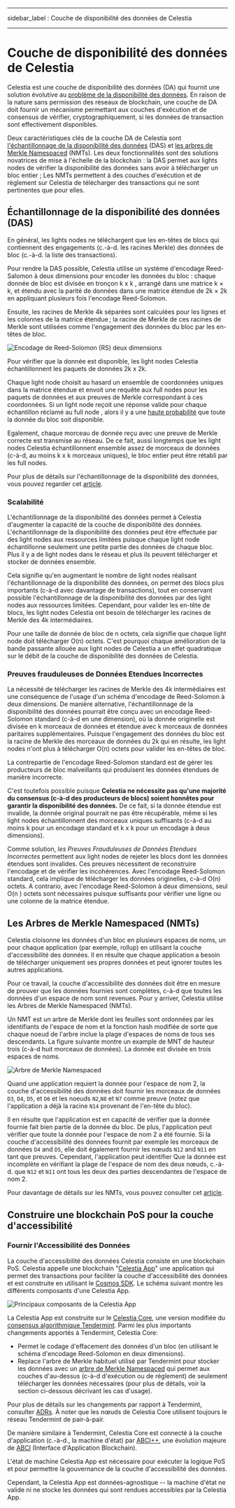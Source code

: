 - - -
sidebar_label : Couche de disponibilité des données de Celestia
- - -

# Couche de disponibilité des données de Celestia

Celestia est une couche de disponibilité des données (DA) qui fournit une solution évolutive au [problème de la disponibilité des données](https://coinmarketcap.com/alexandria/article/what-is-data-availability). En raison de la nature sans permission des réseaux de blockchain, une couche de DA doit fournir un mécanisme permettant aux couches d'exécution et de consensus de vérifier, cryptographiquement, si les données de transaction sont effectivement disponibles.

Deux caractéristiques clés de la couche DA de Celestia sont [l'échantillonnage de la disponibilité des données](https://blog.celestia.org/celestia-mvp-release-data-availability-sampling-light-clients/) (DAS) et [les arbres de Merkle Namespaced](https://github.com/celestiaorg/nmt) (NMTs). Les deux fonctionnalités sont des solutions novatrices de mise à l'échelle de la blockchain : la DAS permet aux lights nodes de vérifier la disponibilité des données sans avoir à télécharger un bloc entier ; Les NMTs permettent à des couches d'exécution et de règlement sur Celestia de télécharger des transactions qui ne sont pertinentes que pour elles.

## Échantillonnage de la disponibilité des données (DAS)

En général, les lights nodes ne téléchargent que les en-têtes de blocs qui contiennent des engagements (c.-à-d. les racines Merkle) des données de bloc (c.-à-d. la liste des transactions).

Pour rendre la DAS possible, Celestia utilise un système d'encodage Reed-Salomon à deux dimensions pour encoder les données du bloc : chaque donnée de bloc est divisée en tronçon k x k , arrangé dans une matrice k × k, et étendu avec la parité de données dans une matrice étendue de 2k × 2k en appliquant plusieurs fois l'encodage Reed-Solomon.

Ensuite, les racines de Merkle 4k séparées sont calculées pour les lignes et les colonnes de la matrice étendue ; la racine de Merkle de ces racines de Merkle sont utilisées comme l'engagement des données du bloc par les en-têtes de bloc.

![Encodage de Reed-Solomon (RS) deux dimensions](/img/concepts/reed-solomon-encoding.png)

Pour vérifier que la donnée est disponible, les light nodes Celestia échantillonnent les paquets de données 2k x 2k.

Chaque light node choisit au hasard un ensemble de coordonnées uniques dans la matrice étendue et envoit une requête aux full nodes pour les paquets de données et aux preuves de Merkle correspondant à ces coordonnées. Si un light node reçoit une réponse valide pour chaque échantillon réclamé au full node , alors il y a une [haute probabilité](https://github.com/celestiaorg/celestia-node/issues/805#issuecomment-1150081075) que toute la donnée du bloc soit disponible.

Egalement, chaque morceau de donnée reçu avec une preuve de Merkle correcte est transmise au réseau. De ce fait, aussi longtemps que les light nodes Celestia échantillonnent ensemble assez de morceaux de données (c-à-d, au moins k x k morceaux uniques), le bloc entier peut être rétabli par les full nodes.

Pour plus de détails sur l'échantillonnage de la disponibilité des données, vous pouvez regarder cet [ article](https://arxiv.org/abs/1809.09044).

### Scalabilité

L'échantillonnage de la disponibilité des données permet à Celestia d'augmenter la capacité de la couche de disponibilité des données. L'échantillonnage de la disponibilité des données peut être effectuée par des light nodes aux ressources limitées puisque chaque light node échantillonne seulement une petite partie des données de chaque bloc. Plus il y a de light nodes dans le réseau et plus ils peuvent télécharger et stocker de données ensemble.

Cela signifie qu'en augmentant le nombre de light nodes réalisant l'échantillonnage de la disponibilité des données, on permet des blocs plus importants (c-à-d avec davantage de transactions), tout en conservant possible l'échantillonnage de la disponibilité des données par des light nodes aux ressources limitées. Cependant, pour valider les en-tête de blocs, les light nodes Celestia ont besoin de télécharger les racines de Merkle des 4k intermédiaires.

Pour une taille de donnée de bloc de n octets, cela signifie que chaque light node doit télécharger O(n) octets. C'est pourquoi chaque amélioration de la bande passante allouée aux light nodes de Celestia a un effet quadratique sur le débit de la couche de disponibilité des données de Celestia.

### Preuves frauduleuses de Données Etendues Incorrectes

La nécessité de télécharger les racines de Merkle des 4k intermédiaires est une conséquence de l'usage d'un schéma d'encodage de Reed-Solomon à deux dimensions. De manière alternative, l'échantillonnage de la disponibilité des données pourrait être conçu avec un encodage Reed-Solomon standard (c-à-d en une dimension), où la donnée originelle est divisée en k morceaux de données et étendue avec k morceaux de données paritaires supplémentaires. Puisque l'engagement des données du bloc est la racine de Merkle des morceaux de données du 2k qui en résulte, les light nodes n'ont plus à télécharger O(n) octets pour valider les en-têtes de bloc.

La contrepartie de l'encodage Reed-Solomon standard est de gérer les producteurs de bloc malveillants qui produisent les données étendues de manière incorrecte.

C'est toutefois possible puisque __Celestia ne nécessite pas qu'une majorité du consensus (c-à-d des producteurs de blocs) soient honnêtes pour garantir la disponibilité des données.__ De ce fait, si la donnée étendue est invalide, la donnée original pourrait ne pas être récupérable, même si les light nodes échantillonnent des morceaux uniques suffisants (c-à-d au moins k pour un encodage standard et k x k pour un encodage à deux dimensions).

Comme solution, _les Preuves Frauduleuses de Données Etendues Incorrectes_ permettent aux light nodes de rejeter les blocs dont les données étendues sont invalides. Ces preuves nécessitent de reconstruire l'encodage et de vérifier les incohérences. Avec l'encodage Reed-Solomon standard, cela implique de télécharger les données originelles, c-à-d O(n) octets. A contrario, avec l'encodage Reed-Solomon à deux dimensions, seul O(n ) octets sont nécessaires puisque suffisants pour vérifier une ligne ou une colonne de la matrice étendue.

## Les Arbres de Merkle Namespaced (NMTs)

Celestia cloisonne les données d'un bloc en plusieurs espaces de noms, un pour chaque application (par exemple, rollup) en utilisant la couche d'accessibilité des données. Il en résulte que chaque application a besoin de télécharger uniquement ses propres données et peut ignorer toutes les autres applications.

Pour ce travail, la couche d'accessibilité des données doit être en mesure de prouver que les données fournies sont complètes, c-à-d que toutes les données d'un espace de nom sont revenues. Pour y arriver, Celestia utilise les Arbres de Merkle Namespaced (NMTs).

Un NMT est un arbre de Merkle dont les feuilles sont ordonnées par les identifiants de l'espace de nom et la fonction hash modifiée de sorte que chaque noeud de l'arbre inclue la plage d'espaces de noms de tous ses descendants. La figure suivante montre un example de MNT de hauteur trois (c-à-d huit morceaux de données). La donnée est divisée en trois espaces de noms.

![Arbre de Merkle Namespaced](/img/concepts/nmt.png)

Quand une application requiert la donnée pour l'espace de nom 2, la couche d'accessibilité des données doit fournir les morceaux de données `D3`, `D4`, `D5`, et `D6` et les noeuds `N2`,`N8` et `N7` comme preuve (notez que l'application a déjà la racine `N14` provenant de l'en-tête du bloc).

Il en résulte que l'application est en capacité de vérifier que la donnée fournie fait bien partie de la donnée du bloc. De plus, l'application peut vérifier que toute la donnée pour l'espace de nom 2 a été fournie. Si la couche d'accessibilité des données fournit par exemple les morceaux de données `D4` and `D5`, elle doit également fournir les nœuds `N12` and `N11` en tant que preuves. Cependant, l'application peut identifier Que la donnée est incomplète en vérifiant la plage de l'espace de nom des deux nœuds, c.-à-d. que `N12` et `N11` ont tous les deux des parties descendantes de l'espace de nom 2.

Pour davantage de détails sur les NMTs, vous pouvez consulter cet [article](https://arxiv.org/abs/1905.09274).

## Construire une blockchain PoS pour la couche d'accessibilité

### Fournir l'Accessibilité des Données

La couche d'accessibilité des données Celestia consiste en une blockchain PoS. Celestia appelle une blockchain "[Celestia App](https://github.com/celestiaorg/celestia-app)" une application qui permet des transactions pour faciliter la couche d'accessibilité des données et est construite en utilisant le [Cosmos SDK](https://docs.cosmos.network/v0.44/). Le schéma suivant montre les différents composants d'une Celestia App.

![Principaux composants de la Celestia App](/img/concepts/celestia-app.png)

La Celestia App est construite sur le [Celestia Core](https://github.com/celestiaorg/celestia-core), une version modifiée du [consensus algorithmique Tendermint](https://arxiv.org/abs/1807.04938). Parmi les plus importants changements apportés à Tendermint, Celestia Core:

- Permet le codage d'effacement des données d'un bloc (en utilisant le schéma d'encodage Reed-Solomon en deux dimensions).
- Replace l'arbre de Merkle habituel utilisé par Tendermint pour stocker les données avec un [arbre de Merkle Namespaced](https://github.com/celestiaorg/nmt) qui permet aux couches d'au-dessus (c-à-d d'exécution ou de réglement) de seulement télécharger les données nécessaires (pour plus de détails, voir la section ci-dessous décrivant les cas d'usage).

Pour plus de détails sur les changements par rapport à Tendermint, consulter [ADRs](https://github.com/celestiaorg/celestia-core/tree/v0.34.x-celestia/docs/celestia-architecture). À noter que les nœuds de Celestia Core utilisent toujours le réseau Tendermint de pair-à-pair.

De manière similaire à Tendermint, Celestia Core est connecté à la couche d'application (c.-à-d., la machine d'état) par [ABCI++](https://github.com/tendermint/tendermint/tree/master/spec/abci%2B%2B), une évolution majeure de [ABCI](https://github.com/tendermint/tendermint/tree/master/spec/abci) (Interface d'Application Blockchain).

L'état de machine Celestia App est nécessaire pour exécuter la logique PoS et pour permettre la gouvernance de la couche d'accessibilité des données.

Cependant, la Celestia App est données-agnostique -- la machine d'état ne valide ni ne stocke les données qui sont rendues accessibles par la Celestia App.
